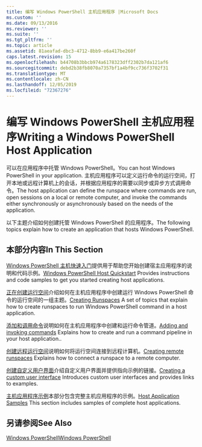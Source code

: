 ```yaml
---
title: 编写 Windows PowerShell 主机应用程序 |Microsoft Docs
ms.custom: ''
ms.date: 09/13/2016
ms.reviewer: ''
ms.suite: ''
ms.tgt_pltfrm: ''
ms.topic: article
ms.assetid: 81aeafad-dbc3-4712-8bb9-e6a417be260f
caps.latest.revision: 15
ms.openlocfilehash: b44708b3bbcb974a6178323dff2302b7da121af6
ms.sourcegitcommit: debd2b38fb8070a7357bf1a4bf9cc736f3702f31
ms.translationtype: MT
ms.contentlocale: zh-CN
ms.lasthandoff: 12/05/2019
ms.locfileid: "72367276"
---
```

# <a name="writing-a-windows-powershell-host-application"></a><span data-ttu-id="ee606-102">编写 Windows PowerShell 主机应用程序</span><span class="sxs-lookup"><span data-stu-id="ee606-102">Writing a Windows PowerShell Host Application</span></span>

<span data-ttu-id="ee606-103">可以在应用程序中托管 Windows PowerShell。</span><span class="sxs-lookup"><span data-stu-id="ee606-103">You can host Windows PowerShell in your application.</span></span> <span data-ttu-id="ee606-104">主机应用程序可以定义运行命令的运行空间，打开本地或远程计算机上的会话，并根据应用程序的需要以同步或异步方式调用命令。</span><span class="sxs-lookup"><span data-stu-id="ee606-104">The host application can define the runspace where commands are run, open sessions on a local or remote computer, and invoke the commands either synchronously or asynchronously based on the needs of the application.</span></span>

<span data-ttu-id="ee606-105">以下主题介绍如何创建托管 Windows PowerShell 的应用程序。</span><span class="sxs-lookup"><span data-stu-id="ee606-105">The following topics explain how to create an application that hosts Windows PowerShell.</span></span>

## <a name="in-this-section"></a><span data-ttu-id="ee606-106">本部分内容</span><span class="sxs-lookup"><span data-stu-id="ee606-106">In This Section</span></span>

<span data-ttu-id="ee606-107">[Windows PowerShell 主机快速入门](./windows-powershell-host-quickstart.md)提供用于帮助您开始创建宿主应用程序的说明和代码示例。</span><span class="sxs-lookup"><span data-stu-id="ee606-107">[Windows PowerShell Host Quickstart](./windows-powershell-host-quickstart.md) Provides instructions and code samples to get you started creating host applications.</span></span>

<span data-ttu-id="ee606-108">[正在创建运行空间](./creating-runspaces.md)介绍如何在主机应用程序中创建运行 Windows PowerShell 命令的运行空间的一组主题。</span><span class="sxs-lookup"><span data-stu-id="ee606-108">[Creating Runspaces](./creating-runspaces.md) A set of topics that explain how to create runspaces to run Windows PowerShell command in a host application.</span></span>

<span data-ttu-id="ee606-109">[添加和调用命令](./adding-and-invoking-commands.md)说明如何在主机应用程序中创建和运行命令管道。</span><span class="sxs-lookup"><span data-stu-id="ee606-109">[Adding and invoking commands](./adding-and-invoking-commands.md) Explains how to create and run a command pipeline in your host application..</span></span>

<span data-ttu-id="ee606-110">[创建远程运行空间](./creating-remote-runspaces.md)说明如何将运行空间连接到远程计算机。</span><span class="sxs-lookup"><span data-stu-id="ee606-110">[Creating remote runspaces](./creating-remote-runspaces.md) Explains how to connect a runspace to a remote computer.</span></span>

<span data-ttu-id="ee606-111">[创建自定义用户界面](./creating-a-custom-user-interface.md)介绍自定义用户界面并提供指向示例的链接。</span><span class="sxs-lookup"><span data-stu-id="ee606-111">[Creating a custom user interface](./creating-a-custom-user-interface.md) Introduces custom user interfaces and provides links to examples.</span></span>

<span data-ttu-id="ee606-112">[主机应用程序示例](./host-application-samples.md)本部分包含完整主机应用程序的示例。</span><span class="sxs-lookup"><span data-stu-id="ee606-112">[Host Application Samples](./host-application-samples.md) This section includes samples of complete host applications.</span></span>

## <a name="see-also"></a><span data-ttu-id="ee606-113">另请参阅</span><span class="sxs-lookup"><span data-stu-id="ee606-113">See Also</span></span>

[<span data-ttu-id="ee606-114">Windows PowerShell</span><span class="sxs-lookup"><span data-stu-id="ee606-114">Windows PowerShell</span></span>](https://msdn.microsoft.com/en-us/b41a2af3-aec1-402d-8e18-c2c26be461ff)
